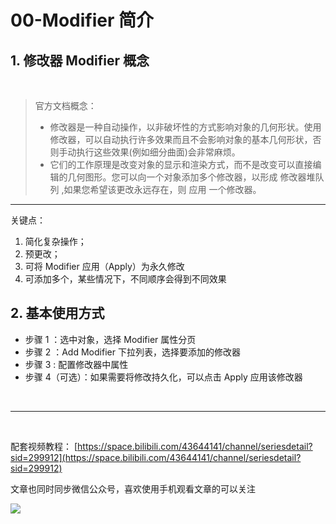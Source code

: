 # 00-Modifier 简介

## 1. 修改器 Modifier 概念

<br>

> 官方文档概念：
>
> - 修改器是一种自动操作，以非破坏性的方式影响对象的几何形状。使用修改器，可以自动执行许多效果而且不会影响对象的基本几何形状，否则手动执行这些效果(例如细分曲面)会非常麻烦。
> - 它们的工作原理是改变对象的显示和渲染方式，而不是改变可以直接编辑的几何图形。您可以向一个对象添加多个修改器，以形成 修改器堆队列 ,如果您希望该更改永远存在，则 应用 一个修改器。

<hr>
关键点：

1. 简化复杂操作；
2. 预更改；
3. 可将 Modifier 应用（Apply）为永久修改
4. 可添加多个，某些情况下，不同顺序会得到不同效果

## 2. 基本使用方式

- 步骤 1 ：选中对象，选择 Modifier 属性分页
- 步骤 2 ：Add Modifier 下拉列表，选择要添加的修改器
- 步骤 3 : 配置修改器中属性
- 步骤 4（可选）：如果需要将修改持久化，可以点击 Apply 应用该修改器

<br>
<hr>
<br>

配套视频教程：
[https://space.bilibili.com/43644141/channel/seriesdetail?sid=299912](https://space.bilibili.com/43644141/channel/seriesdetail?sid=299912)

文章也同时同步微信公众号，喜欢使用手机观看文章的可以关注

![](../../imgs/微信公众号二维码.jpg)
